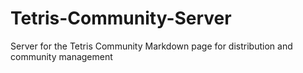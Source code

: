 # Tetris-Community-Server
Server for the Tetris Community Markdown page for distribution and community management
